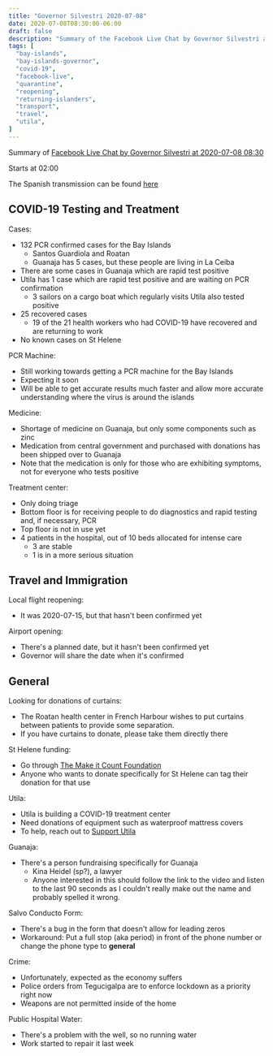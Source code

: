 ```yaml
---
title: "Governor Silvestri 2020-07-08"
date: 2020-07-08T08:30:00-06:00
draft: false
description: "Summary of the Facebook Live Chat by Governor Silvestri at 2020-07-08 08:30"
tags: [
  "bay-islands",
  "bay-islands-governor",
  "covid-19",
  "facebook-live",
  "quarantine",
  "reopening",
  "returning-islanders",
  "transport",
  "travel",
  "utila",
]
---
```


Summary of [Facebook Live Chat by Governor Silvestri at 2020-07-08
08:30](https://www.facebook.com/gobernacionislas/videos/295769658211287)

Starts at 02:00

The Spanish transmission can be found
[here](https://www.facebook.com/gobernacionislas/videos/588989935336249/)

COVID-19 Testing and Treatment
------------------------------

Cases:
* 132 PCR confirmed cases for the Bay Islands
  * Santos Guardiola and Roatan
  * Guanaja has 5 cases, but these people are living in La Ceiba
* There are some cases in Guanaja which are rapid test positive
* Utila has 1 case which are rapid test positive and are waiting on PCR
  confirmation
  * 3 sailors on a cargo boat which regularly visits Utila also tested positive
* 25 recovered cases
  * 19 of the 21 health workers who had COVID-19 have recovered and are
    returning to work
* No known cases on St Helene

PCR Machine:
* Still working towards getting a PCR machine for the Bay Islands
* Expecting it soon
* Will be able to get accurate results much faster and allow more accurate
  understanding where the virus is around the islands

Medicine:
* Shortage of medicine on Guanaja, but only some components such as zinc
* Medication from central government and purchased with donations has been
  shipped over to Guanaja
* Note that the medication is only for those who are exhibiting symptoms, not
  for everyone who tests positive

Treatment center:
* Only doing triage
* Bottom floor is for receiving people to do diagnostics and rapid testing and,
  if necessary, PCR
* Top floor is not in use yet
* 4 patients in the hospital, out of 10 beds allocated for intense care
  * 3 are stable
  * 1 is in a more serious situation

Travel and Immigration
----------------------

Local flight reopening:
* It was 2020-07-15, but that hasn't been confirmed yet

Airport opening:
* There's a planned date, but it hasn't been confirmed yet
* Governor will share the date when it's confirmed


General
-------

Looking for donations of curtains:
* The Roatan health center in French Harbour wishes to put curtains between
  patients to provide some separation.
* If you have curtains to donate, please take them directly there

St Helene funding:
* Go through [The Make it Count
  Foundation](https://themakeitcountfoundation.org/)
* Anyone who wants to donate specifically for St Helene can tag their donation
  for that use

Utila:
* Utila is building a COVID-19 treatment center
* Need donations of equipment such as waterproof mattress covers
* To help, reach out to [Support Utila](https://supportutila.org)

Guanaja:
* There's a person fundraising specifically for Guanaja
  * Kina Heidel (sp?), a lawyer
  * Anyone interested in this should follow the link to the video and listen to
    the last 90 seconds as I couldn't really make out the name and probably
    spelled it wrong.

Salvo Conducto Form:
* There's a bug in the form that doesn't allow for leading zeros
* Workaround: Put a full stop (aka period) in front of the phone number or
  change the phone type to **general**

Crime:
* Unfortunately, expected as the economy suffers
* Police orders from Tegucigalpa are to enforce lockdown as a priority right now
* Weapons are not permitted inside of the home

Public Hospital Water:
* There's a problem with the well, so no running water
* Work started to repair it last week
